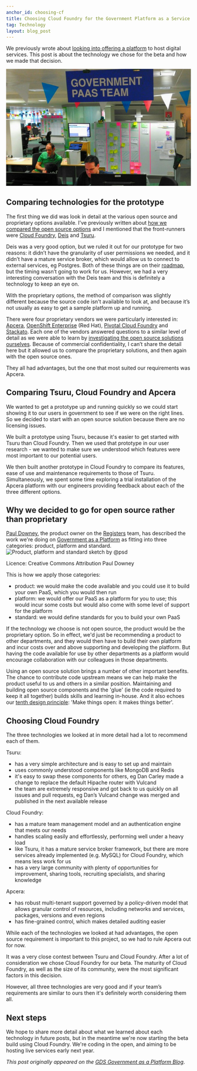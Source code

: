 ```yaml
---
anchor_id: choosing-cf
title: Choosing Cloud Foundry for the Government Platform as a Service
tag: Technology
layout: blog_post
---
```


We previously wrote about [looking into offering a
platform](https://gds.blog.gov.uk/2015/09/08/building-a-platform-to-host-digital-services/) to host digital
services. This post is about the technology we chose for the beta and how we
made that decision.

![Government PaaS team](/img/Government_PaaS_team.jpg)

## Comparing technologies for the prototype

The first thing we did was look in detail at the various open source and
proprietary options available. I’ve previously written about [how we compared the
open source
options](https://gdstechnology.blog.gov.uk/2015/10/27/looking-at-open-source-paas-technologies/)
and I mentioned that the front-runners were [Cloud
Foundry](https://www.cloudfoundry.org/),
[Deis](http://deis.io/) and [Tsuru](https://tsuru.io/).

Deis was a very good option, but we ruled it out for our prototype for two
reasons: it didn’t have the granularity of user permissions we needed, and it
didn’t have a mature service broker, which would allow us to connect to external
services, eg Postgres. Both of these things are on their
[roadmap](http://docs.deis.io/en/latest/roadmap/roadmap/), but the timing
wasn’t going to work for us. However, we had a very interesting conversation
with the Deis team and this is definitely a technology to keep an eye on.

With the proprietary options, the method of comparison was slightly different
because the source code isn't available to look at, and because it’s not usually
as easy to get a sample platform up and running.

There were four proprietary vendors we were particularly interested in:
[Apcera](https://www.apcera.com/),
[OpenShift Enterprise](https://enterprise.openshift.com/) (Red Hat), [Pivotal
Cloud Foundry](http://pivotal.io/platform) and
[Stackato](https://docs.stackato.com/). Each one of
the vendors answered questions to a similar level of detail as we were able to
learn by [investigating the open source solutions
ourselves](https://gdstechnology.blog.gov.uk/2015/10/27/looking-at-open-source-paas-technologies/). Because of
commercial confidentiality, I can’t share the detail here but it allowed us to
compare the proprietary solutions, and then again with the open source ones.

They all had advantages, but the one that most suited our requirements was
Apcera.

## Comparing Tsuru, Cloud Foundry and Apcera

We wanted to get a prototype up and running quickly so we could start showing it
to our users in government to see if we were on the right lines. So we decided
to start with an open source solution because there are no licensing issues.

We built a prototype using Tsuru, because it's easier to get started with Tsuru
than Cloud Foundry. Then we used that prototype in our user research - we wanted
to make sure we understood which features were most important to our potential
users.

We then built another prototype in Cloud Foundry to compare its features, ease
of use and maintenance requirements to those of Tsuru. Simultaneously, we spent
some time exploring a trial installation of the Apcera platform with our
engineers providing feedback about each of the three different options.

## Why we decided to go for open source rather than proprietary

[Paul Downey](https://twitter.com/psd), the product owner on the
[Registers](https://gds.blog.gov.uk/2015/09/01/registers-authoritative-lists-you-can-trust/) team, has described the work
we're doing on [Government as a
Platform](https://gds.blog.gov.uk/2015/10/07/government-as-a-platform-for-the-rest-of-us/) as fitting into three categories:
product, platform and standard.
![Product, platform and standard sketch by
@psd](/img/productplatformstandard.png)
<p class="photo-credit">Licence: Creative Commons Attribution Paul Downey</p>

This is how we apply those categories:

- product: we would make the code available and you could use it to build your
own PaaS, which you would then run
- platform: we would offer our PaaS as a platform for you to use; this would
incur some costs but would also come with some level of support for the platform
- standard: we would define standards for you to build your own PaaS

If the technology we choose is not open source, the product would be the
proprietary option. So in effect, we'd just be recommending a product to other
departments, and they would then have to build their own platform and incur
costs over and above supporting and developing the platform. But having the code
available for use by other departments as a platform would encourage
collaboration with our colleagues in those departments.

Using an open source solution brings a number of other important benefits. The
chance to contribute code upstream means we can help make the product useful to
us and others in a similar position. Maintaining and building open source
components and the 'glue' (ie the code required to keep it all together) builds
skills and learning in-house. And it also echoes our [tenth design
principle](https://www.gov.uk/design-principles#tenth):
'Make things open: it makes things better'.

## Choosing Cloud Foundry

The three technologies we looked at in more detail had a lot to recommend each
of them.

Tsuru:

- has a very simple architecture and is easy to set up and maintain
- uses commonly understood components like MongoDB and Redis
- it's easy to swap these components for others, eg Dan Carley made a change
to replace the default Hipache router with Vulcand
- the team are extremely responsive and got back to us quickly on all issues
and pull requests, eg Dan’s Vulcand change was merged and published in the next
available release

Cloud Foundry:

- has a mature team management model and an authentication engine that meets
our needs
- handles scaling easily and effortlessly, performing well under a heavy load
- like Tsuru, it has a mature service broker framework, but there are more
services already implemented (e.g. MySQL) for Cloud Foundry, which means less
work for us
- has a very large community with plenty of opportunities for improvement,
sharing tools, recruiting specialists, and sharing knowledge

Apcera:

- has robust multi-tenant support governed by a policy-driven model that
allows granular control of resources, including networks and services, packages,
versions and even regions
- has fine-grained control, which makes detailed auditing easier

While each of the technologies we looked at had advantages, the open source
requirement is important to this project, so we had to rule Apcera out for now.

It was a very close contest between Tsuru and Cloud Foundry. After a lot of
consideration we chose Cloud Foundry for our beta. The maturity of Cloud
Foundry, as well as the size of its community, were the most significant factors
in this decision.

However, all three technologies are very good and if your team’s requirements
are similar to ours then it's definitely worth considering them all.

## Next steps

We hope to share more detail about what we learned about each technology in
future posts, but in the meantime we're now starting the beta build using Cloud
Foundry. We're coding in the open, and aiming to be hosting live services early
next year.


*This post originally appeared on the [GDS Government as a Platform
Blog](https://governmentasaplatform.blog.gov.uk/2015/12/17/choosing-cloudfoundry/)*.
